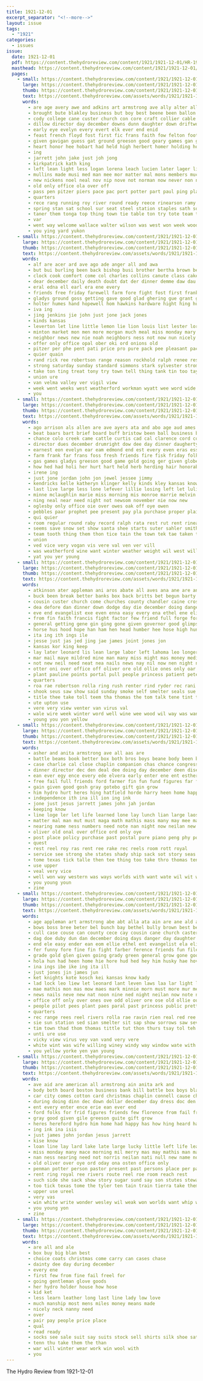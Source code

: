 ```yaml
---
title: 1921-12-01
excerpt_separator: "<!--more-->"
layout: issue
tags:
  - "1921"
categories:
  - issues
issue:
  date: 1921-12-01
  pdf: https://content.thehydroreview.com/content/1921/1921-12-01/HR-1921-12-01.pdf
  masthead: https://content.thehydroreview.com/content/1921/1921-12-01/masthead/HR-1921-12-01.jpg
  pages:
    - small: https://content.thehydroreview.com/content/1921/1921-12-01/small/HR-1921-12-01-01.jpg
      large: https://content.thehydroreview.com/content/1921/1921-12-01/large/HR-1921-12-01-01.jpg
      thumb: https://content.thehydroreview.com/content/1921/1921-12-01/thumbnails/HR-1921-12-01-01.jpg
      text: https://content.thehydroreview.com/assets/words/1921/1921-12-01/HR-1921-12-01-01.txt
      words:
        - are age avery awe and adkins art armstrong ave ally alter all ares amis
        - brought bute blakley business but boy best beene been ballon barber bridge bridgeport brings bible boucher brides boys bandy born below back baby bal butler bossler ball bias beran
        - cody college cane custer church con core craft collier cable clara carr city come cox close chart choice courage christian card
        - dillow director day december downs dunn daughter down driftwood dase dinner dering duke days
        - early eye evelyn every evert elk ever end enid
        - feast french floyd fost first fic frans faith fow felton foot fake fox found fine friday frank fife field for from
        - given gavigan guess gat ground greeson good geary games gan gone game glen ginn gray
        - heart honor hee hobart had held high herbert homer holding holes harry hoy hydro how hern hafer hills home him houston has helge hennen
        - ing
        - jarrett john jake just joh jong
        - kirkpatrick kath king
        - left lean light less logan lorena leach lucien later lager line lond last list letter lawson long
        - mullins made musi med man mee mor matter mal mons members much most mis miss match monday music margaret morning mea mak mon men
        - new nickens noel neal nov nip nove not norman now never non night
        - old only office ola over off
        - pass pen pitzer piers pace pac port potter part paul ping place pound pont peete player
        - quarters
        - rece rang running roy river round ready reece rinearson ramy royal
        - spring stan sat school sur seat steel station staples sath soon sun sermon saw straight scott sultan sit schools sell sen sunday sines ser stange stream sutton som saturday special see shattuck south second sister sek student
        - taner them tonga top thing town tie table ton try tote team texas ted ting then thacker take the thomas than
        - var
        - went way welcome wallace walter wilson was west won week woodward wagon wire wanzer warkentine wind white with wit weatherford will ways
        - you ying yard yukon
    - small: https://content.thehydroreview.com/content/1921/1921-12-01/small/HR-1921-12-01-02.jpg
      large: https://content.thehydroreview.com/content/1921/1921-12-01/large/HR-1921-12-01-02.jpg
      thumb: https://content.thehydroreview.com/content/1921/1921-12-01/thumbnails/HR-1921-12-01-02.jpg
      text: https://content.thehydroreview.com/assets/words/1921/1921-12-01/HR-1921-12-01-02.txt
      words:
        - alf are acer ard ave ago ade anger all and awa
        - but bui burling been back bishop busi brother bertha brown better book best body big
        - clock cook comfort come col charles collins canute class cake clyde cotton coggins chinery cha christian copeland car canton corn can carver church
        - dear december daily death doubt dat der dinner demme daw dau day drew down
        - eral edna ell earl era ene every
        - friends free friday farewell farm fore fight fost first frank fow for few fee farra friend from
        - gladys ground goss getting gave good glad ghering gue grant gordon gone green grain gay
        - holter humes hand hopewell hom hawkins hardware hight hing huss holten hope hobart henk hatfield hennen herbert has her had home hydro homes health how hood hinton
        - iva ing
        - jing jenkins jie john just jone jack jones
        - kinds kansas
        - leverton let line little lemon lie lion louis list lester lor louise like last leveque land later
        - minton market mon men more morgan much meal miss monday mary miller marke melvin must mer mule mills many money mis marion
        - neighbor news new nie noah neighbors ness not now nun nicely north
        - offer only office opal ober oki ord onions old
        - pitzer per phe pent pati price pro pure pack pee pleasant packard pay peter porter prayer
        - quier quain
        - rand rick ree robertson range reason rockhold ralph renee rest roy rey res robert ruth
        - strong saturday sunday standard simmons stark sylvester strom shin smith saal sweet simmon sun supply sale short soon service scot stuff sack stunz sermon stoy special seed supper son sell stock sales sat sund she spain second springs steve soul
        - take ton ting treat tony try town tell thing tank tin too taylor them thomas tinner the tock thie tron triplett
        - union ure
        - van velma valley ver vigil view
        - week went weeks west weatherford workman wyatt wee word wide wife was weare wheat walt while want worley well with wil wright wilson work will
        - you
    - small: https://content.thehydroreview.com/content/1921/1921-12-01/small/HR-1921-12-01-03.jpg
      large: https://content.thehydroreview.com/content/1921/1921-12-01/large/HR-1921-12-01-03.jpg
      thumb: https://content.thehydroreview.com/content/1921/1921-12-01/thumbnails/HR-1921-12-01-03.jpg
      text: https://content.thehydroreview.com/assets/words/1921/1921-12-01/HR-1921-12-01-03.txt
      words:
        - ago arrison als allen are ave ayers ata and abo age aud ames adkins arthur all alexander
        - beat baars bart brief board buff bristow been ball business band brother bert below buy bel barber brothers boschert breckenridge boys big back bag ben brawn block baptist brass bone but
        - chance colo creek came cattle curtis cad cal clarence cord come can custer cap crane cox coup cody collier church city center cash claud christmas corn claus case chas corner copper company cast choice car claude coll carney call carry
        - director dues december drumright dow dee day dinner daugherty daughter den days doll
        - earnest eon evelyn ear eam edmond end est every even eras esser east era eakins
        - farm frank far frans foss fresh friends fire fisk friday folks front fea forget few fred foren foot felton foote from frid ford fish fine first fees for fost free feather
        - gas games gladys greeson good game gold going ger given globe greenfield german glass guy ground goto guard
        - how hed had holi her hurt hart held herb herding hair honorable hoover horse hattie house hinton has hulda home hens hold holland hardware heater hicks harrison hand hydro
        - irene ing
        - just jone jordan john jon jewel jessee jimmy
        - kendricks kelle katheryn klinger kelly kinds kley kansas know
        - last live large less lone lefever lillie losing left let luli light lewis later long loss lower leather line
        - minne mclaughlin marie miss morning mis monroe marrie melvin man many made moor mar monday members mary money mak much meg morton might mal
        - ning neal near need night not newsom november nie now new
        - oglesby only office oie over owes oak off oye owen
        - pebbles paar prophet pee present pay pla purchase proper plain paul par pou place pat phillips plants pitzer per president pick pastor price pop peaker
        - qui quier
        - room regular round raby record ralph rata rest rut rent rinearson red register roun raymond ruby ringler recker roy
        - seems save snow set show santa shee starts suter sahler smith south school she sat sunday star sister signal shed soon sani stock sea ser sin scarth short soe special sale sample son see said samples staples store stang second
        - team tooth thing them thon tice tain the town tek tae taken tie tax twila teacher tea tim too tron tee thie toland than take till ted thomas thacker
        - union
        - ved vice very vogan vis vere val ven ver vill
        - was weatherford wine want winter weather weight wil west will worth wells wilt wave winona wyatt went work warm welly winsor wife wee war won window weed wedding wilson wate with wright week wagon wall
        - yat you yer young
    - small: https://content.thehydroreview.com/content/1921/1921-12-01/small/HR-1921-12-01-04.jpg
      large: https://content.thehydroreview.com/content/1921/1921-12-01/large/HR-1921-12-01-04.jpg
      thumb: https://content.thehydroreview.com/content/1921/1921-12-01/thumbnails/HR-1921-12-01-04.jpg
      text: https://content.thehydroreview.com/assets/words/1921/1921-12-01/HR-1921-12-01-04.txt
      words:
        - atkinson ater appleman ani aros abate all aves ana ane are anim alva anita ald alday ave acord aries able aid and ago argue
        - buck been break better banks box back britts bet begun barty black boek brown bethel but best britt bur beard brother bew bonds body business baten boys
        - cousin custer church come churches county chandler caine cross crosswhite cheer canyon col chi chance cant chaplin cast cata comings card compass christmas cen child cue caddo charlie che city
        - dea defore dan dinner down dodge day die december doing danger door din dry dee days
        - eve end evangelist exe even enna easy every ena ethel ene eli ellie echo ent era ead east
        - from fin faith francis fight factor few friend full forge for friday fell fatal fand fire ferguson first ference funny friends feng
        - general getting gene gin ging gone given governor good glimpse going green gave glad grow
        - horse hus hood hope han ham hen head humber hee hose high hun hie home hand hane her had health hold hydro hal has half hack hunting hes hanes heh
        - ita ing ith ings ile
        - jesse just jas jed jing jae james joint jones jon
        - kansas kor king keep
        - lay later leonard lis lean large labor left lahoma leo longer light loss loi list life last loyal lese lise look let lock lights lar long lae lose lead lime line lone
        - mar mail maye mildred mine man many miss might mas money media mike monn mac miles minn minister mathis more men martin mets made mild maclin mark macrae mon mui maybe mik mee much
        - not new neil need neat nea nails news nay nil now nen night nine near ner norte nie neighbors nef
        - otter oni over office off oliver ore old ollie ones only oar
        - plant pauline points portal pull people princess patient pete pile per person pretty pace public paper place phe pleasure pla pee
        - quarters
        - roa rae robertson rolla ring rush renter rind ryder rec rani red ran ron rut run rait read
        - shook seus saw show said sunday smoke self smelter seals sue schmidt state sen shall stone see stewart slow sun sas seven stock sale start saturday she surprise sot sit seal sings school streets sons sivers seats say side set short strike star six sida sha soon stacie sada still special sister seen son story shed sin
        - title thee take toll teem tha thomas the tom talk tene tint ting thousand tall tale test turn tittle threats tal thy tower tod than ted tuck town tee thea torn tie toy theard tyre track tone then teat them tania tell
        - ute upton use
        - vere very view venter van virus val
        - wale wire week winter word well wine wee wood wil way was wan white werle while wilson will wife wide warning with welfare win work western wie willing went wax
        - young you yon yellow
    - small: https://content.thehydroreview.com/content/1921/1921-12-01/small/HR-1921-12-01-05.jpg
      large: https://content.thehydroreview.com/content/1921/1921-12-01/large/HR-1921-12-01-05.jpg
      thumb: https://content.thehydroreview.com/content/1921/1921-12-01/thumbnails/HR-1921-12-01-05.jpg
      text: https://content.thehydroreview.com/assets/words/1921/1921-12-01/HR-1921-12-01-05.txt
      words:
        - asher and anita armstrong ave all aas are
        - battle beams book better box both bros boys beane body been boston best business big busi bank butter bill beer ber back but board
        - case charlie cal close chaplin companion chas chance congress church con cause coy christmas car cotton confer cour col cash come chee cat card college course cost connell city cant christ conta cool cease came can creed
        - dinner director dec den deal dee doing day december deen dise dollar daughter dress down dorcas
        - ean ever egy ence every ede elvera early enter ene ent esther
        - free fail full friends ford farmer fin fun fund figures far for florence first friday from few folks felton
        - gain given good gosh gray gotebo gift gin grow
        - him hydro hurt heres hing hatfield horde harry heen home happy has hin how had hand heal house heard
        - independence ith ina ill ion ing ink
        - jone just jesus jarrett james john jah jordan
        - keeping know
        - line loge ler let life learned lone lay lunch lian large laos late little living laws loan low lake last
        - matter mal man mut must maga math mathis mass many may mee mark mas meo marshall mere morning mullins morn monday muse mon mol minister music mail moot meats manner miss more mak mil made money
        - nearing name ness numbers need note nan night now neilan new not names nor
        - oliver old onal over office ord only oye
        - post place policy purchase past postal pure piano peng phy pore pearl pastor potter person phat preacher part princess police penman peo parcels parcel pee per present pay paper pene pope
        - quest
        - rest reel roy ras rent ree rake rec reels room rott royal
        - service see strong she states shady ship sack sot story seas ser sins shine sone shor sega sat saturday supply sunday short say son samples side stewart special savior serio show strength sugar such school season saving spates
        - tome texas tick talle then tee thing too take thro thomas ten thi tin the thee thai ton toof teat times turn tyler takes talk them
        - use upper
        - veal very vice
        - well won way western was ways worlds with want wate wil wit write work wooden weak whit week white wesley will win wonder wood
        - you young youn
        - zine
    - small: https://content.thehydroreview.com/content/1921/1921-12-01/small/HR-1921-12-01-06.jpg
      large: https://content.thehydroreview.com/content/1921/1921-12-01/large/HR-1921-12-01-06.jpg
      thumb: https://content.thehydroreview.com/content/1921/1921-12-01/thumbnails/HR-1921-12-01-06.jpg
      text: https://content.thehydroreview.com/assets/words/1921/1921-12-01/HR-1921-12-01-06.txt
      words:
        - age appleman art armstrong abe abt alla ata ain are ane ald arn aves aday ath aly all acord atkinson alt aud anita and ach aug ani aka alva anna aid ago ary akin ater
        - bows boss bree beter bel bunch bay bethel bully brown best began ber branch but better belt black buck bal brother body bur bova boys biel bie banks business begun brenk bogs bick bee been bone bins bottom bose bey back britt bae barty
        - cull case couse can county cece cay cousin cane church caster caddo crosswhite canyon city custer come catching cine che cant core call chandler cake crane chance christmas comings cao child chaplin card cast
        - dag doe duby dun dan december doing days danger day daughter dodge due death dinner door dec dai dean down dee dight dark
        - end ele easy ender ean eom ellie ethel ent evangelist ela elin east eras even echo every eres engineer eve
        - fer funny fore fine fin fight farber ference friends fun files from few fea fatal faith full fend friday fellows for first filan fort
        - grade gold glen given going grady green general grow gone good getting game gave gor glas gregg
        - hola hun had heen home hie hore hud hed hey him husky hae hove hile hoi hack homa hall hatter hose holding hope har her hills health harn head has hand hain high hydro halt heard human hee hard halls horse hei hint hunting hood herp
        - ina ings ibe ike ing ita ill
        - just jones jin james jun
        - ket knights kote kosch kei kansas know kady
        - lad lock leo liew let leonard lant leven laws laa lar light liner labor long large lon ling litle last lean lies lim land longer loop loyal list left line less later lino
        - mae mathis mon mas mow maes mark minnie morn must more mur men much mildred mine mil maybe made may many money morning mild maul macrae matter meise maca minister man martin mai
        - news nails neve new nat noon nine ned night neilan now note neat not nee ning need
        - office off only over ones ove odd oliver ore ose old ollie ours
        - people pilot pees plant paes paral past princess public pretty portal pat prine pleasure pin petty pil points pull pauline pace pine place pitta patient person paper persons pour power present
        - quarters
        - rec range rees reel rivers rolla rae ravin rien real red ree rane ron ran ren reason rush rial ries ras rock rail
        - sie sun station sed sian smelter sit sap show sorrows saw seven seen son self sing sears spring sae said seats stow sunday state seal sale sever shall seals story sprung savon shan seat special sharp she start suit side star sons surprise see six slight stone sue set sata streets school schmidt senne shella sings struck shook saturday stain sand short salt stewart say sante
        - tim town thad thom thomas tittle tut thon thurs tsay tol teh thu tin them take the thing top tae tow then tune tall tower threat tse tweed than thoma thee tell tue tie tale tat teen tron turn track train tase tha thy tad thousand
        - unti ure use
        - vicky view virus vey van vand very vere
        - white wint was wife willing winey windy way window wate with wire wide word week western why will wei wood wan wert wellman wheeler war winter weeks welfare while ways ware wat well wack went work wilson wind wil wires
        - you yellow yorke yen yan young
    - small: https://content.thehydroreview.com/content/1921/1921-12-01/small/HR-1921-12-01-07.jpg
      large: https://content.thehydroreview.com/content/1921/1921-12-01/large/HR-1921-12-01-07.jpg
      thumb: https://content.thehydroreview.com/content/1921/1921-12-01/thumbnails/HR-1921-12-01-07.jpg
      text: https://content.thehydroreview.com/assets/words/1921/1921-12-01/HR-1921-12-01-07.txt
      words:
        - ave aid are american all armstrong ain anita ark and
        - body both board boston business bank bill battle box boys blair bess big but better best butter back been bach book bros beams bus
        - car city comes cotton card christmas chaplin connell cause chance con charlie chas carrier choo cant can chi col cost companion come cash creed church cal confer congo christ college close course came
        - during doing dinn dec down dollar december day dress doc den
        - ent every enter ence erie ean ever end
        - ford folks for frid figures friends few florence from fail friday fin fund first full friend fun free
        - gray good given gile greeson guite gift grow
        - heres hereford hydro him home had happy has how hing heard hand holding house
        - ing ink ina isis
        - just james john jordan jesus jarrett
        - kise know
        - loan line lay lard lake late large lucky little left life learned laa laws last let living
        - miss monday many mace morning mil merry mas may mathis man matt mark made marshall must math minister maga mullins music mail manner more money matter
        - nan ness nearing need not norris neilan nati null new name now names
        - old oliver over oye ord oday ona osten office only
        - penman potter person pastor present past persons place per par pat purchase poles poste pay postal paper parcel palace pee prue parcels post preacher pare patron pea
        - rent ring royal ree rivers route reel roe room reach rest
        - such side she sack show story sugar sund say son stutes stewart ser states ship school special sales shady saving strength service see samples strong short stream savior seaton sunday saturday
        - too tick texas tome the tyler ten tain train tierra take them thomas tai tor talk toof ton then takes tun thing thro
        - upper use ureel
        - very vas
        - win white write wonder wesley wil weak won worlds want whip way weeks will was wood ways with western work week
        - you young yon
        - zine
    - small: https://content.thehydroreview.com/content/1921/1921-12-01/small/HR-1921-12-01-08.jpg
      large: https://content.thehydroreview.com/content/1921/1921-12-01/large/HR-1921-12-01-08.jpg
      thumb: https://content.thehydroreview.com/content/1921/1921-12-01/thumbnails/HR-1921-12-01-08.jpg
      text: https://content.thehydroreview.com/assets/words/1921/1921-12-01/HR-1921-12-01-08.txt
      words:
        - are all and ale
        - box buy big blan best
        - choice coats christmas come carry can cases chase
        - dainty dee day during december
        - every ene
        - first few from fine fail freel for
        - going gentleman glove goods
        - her hydro holder house how hose
        - kid ket
        - less learn leather long last line lady low love
        - much manship most mens miles money means made
        - nicely neck nanny need
        - over
        - pair pay people price place
        - qual
        - read ready
        - socks see sale suit say suits stock sell shirts silk shoe saturday
        - tenn thu take them the than
        - war will winter wear work win wool with
        - you
---
```


The Hydro Review from 1921-12-01

<!--more-->

